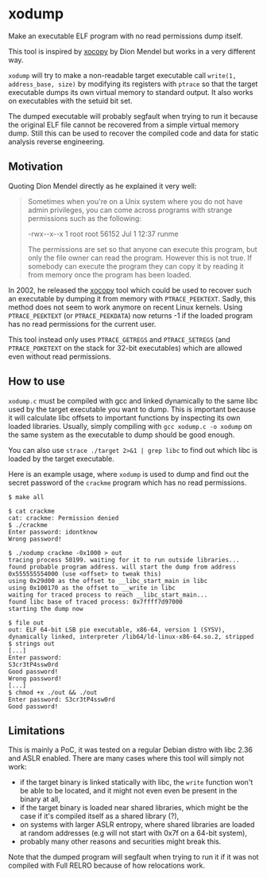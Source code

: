 # xodump

Make an executable ELF program with no read permissions dump itself.

This tool is inspired by [xocopy](http://reverse.lostrealm.com/tools/xocopy.html) by Dion Mendel but works in a very different way.

`xodump` will try to make a non-readable target executable call `write(1, address_base, size)` by modifying its registers with `ptrace` so that the target executable dumps its own virtual memory to standard output. It also works on executables with the setuid bit set.

The dumped executable will probably segfault when trying to run it because the original ELF file cannot be recovered from a simple virtual memory dump. Still this can be used to recover the compiled code and data for static analysis reverse engineering.

## Motivation

Quoting Dion Mendel directly as he explained it very well:

> Sometimes when you're on a Unix system where you do not have admin privileges, you can come across programs with strange permissions such as the following:
> 
> -rwx--x--x    1    root     root     56152 Jul  1 12:37 runme
> 
> The permissions are set so that anyone can execute this program, but only the file owner can read the program. However this is not true. If somebody can execute the program they can copy it by reading it from memory once the program has been loaded.

In 2002, he released the [xocopy](http://reverse.lostrealm.com/tools/xocopy.html) tool which could be used to recover such an executable by dumping it from memory with `PTRACE_PEEKTEXT`. Sadly, this method does not seem to work anymore on recent Linux kernels. Using `PTRACE_PEEKTEXT` (or `PTRACE_PEEKDATA`) now returns -1 if the loaded program has no read permissions for the current user.

This tool instead only uses `PTRACE_GETREGS` and `PTRACE_SETREGS` (and `PTRACE_POKETEXT` on the stack for 32-bit executables) which are allowed even without read permissions.

## How to use

`xodump.c` must be compiled with gcc and linked dynamically to the same libc used by the target executable you want to dump. This is important because it will calculate libc offsets to important functions by inspecting its own loaded libraries. Usually, simply compiling with `gcc xodump.c -o xodump` on the same system as the executable to dump should be good enough.

You can also use `strace ./target 2>&1 | grep libc` to find out which libc is loaded by the target executable.

Here is an example usage, where `xodump` is used to dump and find out the secret password of the `crackme` program which has no read permissions.

```console
$ make all

$ cat crackme
cat: crackme: Permission denied
$ ./crackme 
Enter password: idontknow
Wrong password!

$ ./xodump crackme -0x1000 > out
tracing process 50199. waiting for it to run outside libraries...
found probable program address. will start the dump from address 0x555555554000 (use <offset> to tweak this)
using 0x29d00 as the offset to __libc_start_main in libc
using 0x100170 as the offset to __write in libc
waiting for traced process to reach __libc_start_main...
found libc base of traced process: 0x7ffff7d97000
starting the dump now

$ file out
out: ELF 64-bit LSB pie executable, x86-64, version 1 (SYSV), dynamically linked, interpreter /lib64/ld-linux-x86-64.so.2, stripped
$ strings out
[...]
Enter password: 
S3cr3tP4ssw0rd
Good password!
Wrong password!
[...]
$ chmod +x ./out && ./out
Enter password: S3cr3tP4ssw0rd
Good password!
```

## Limitations

This is mainly a PoC, it was tested on a regular Debian distro with libc 2.36 and ASLR enabled. There are many cases where this tool will simply not work:

- if the target binary is linked statically with libc, the `write` function won't be able to be located, and it might not even even be present in the binary at all,
- if the target binary is loaded near shared libraries, which might be the case if it's compiled itself as a shared library (?),
- on systems with larger ASLR entropy, where shared libraries are loaded at random addresses (e.g will not start with 0x7f on a 64-bit system),
- probably many other reasons and securities might break this.

Note that the dumped program will segfault when trying to run it if it was not compiled with Full RELRO because of how relocations work.
